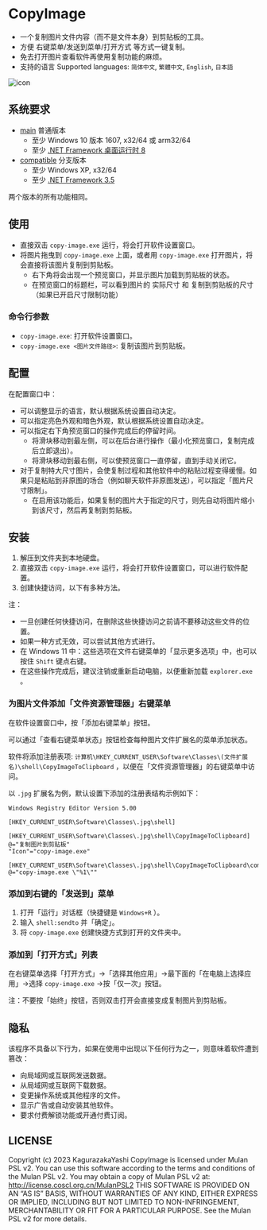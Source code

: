# CopyImage

- 一个复制图片文件内容（而不是文件本身）到剪贴板的工具。
- 方便 右键菜单/发送到菜单/打开方式 等方式一键复制。
- 免去打开图片查看软件再使用复制功能的麻烦。
- 支持的语言 Supported languages: `简体中文`, `繁體中文`, `English`, `日本語`

![icon](copy-image/ico/copy-image-1.ico)

## 系统要求

- [main](https://github.com/kagurazakayashi/copy-image) 普通版本
  - 至少 Windows 10 版本 1607, x32/64 或 arm32/64
  - 至少 [.NET Framework 桌面运行时 8](https://dotnet.microsoft.com/zh-cn/download/dotnet/8.0)
- [compatible](https://github.com/kagurazakayashi/copy-image/tree/compatible) 分支版本
  - 至少 Windows XP, x32/64
  - 至少 [.NET Framework 3.5](https://dotnet.microsoft.com/zh-cn/download/dotnet-framework/net35-sp1)

两个版本的所有功能相同。

## 使用

- 直接双击 `copy-image.exe` 运行，将会打开软件设置窗口。
- 将图片拖曳到 `copy-image.exe` 上面，或者用 `copy-image.exe` 打开图片，将会直接将该图片复制到剪贴板。
  - 右下角将会出现一个预览窗口，并显示图片加载到剪贴板的状态。
  - 在预览窗口的标题栏，可以看到图片的 实际尺寸 和 复制到剪贴板的尺寸（如果已开启尺寸限制功能）

### 命令行参数

- `copy-image.exe`: 打开软件设置窗口。
- `copy-image.exe <图片文件路径>`: 复制该图片到剪贴板。 

## 配置

在配置窗口中：

- 可以调整显示的语言，默认根据系统设置自动决定。
- 可以指定亮色外观和暗色外观，默认根据系统设置自动决定。
- 可以指定右下角预览窗口的操作完成后的停留时间。
  - 将滑块移动到最左侧，可以在后台进行操作（最小化预览窗口，复制完成后立即退出）。
  - 将滑块移动到最右侧，可以使预览窗口一直停留，直到手动关闭它。
- 对于复制特大尺寸图片，会使复制过程和其他软件中的粘贴过程变得缓慢。如果只是粘贴到非原图的场合（例如聊天软件非原图发送），可以指定「图片尺寸限制」。
  - 在启用该功能后，如果复制的图片大于指定的尺寸，则先自动将图片缩小到该尺寸，然后再复制到剪贴板。

## 安装

1. 解压到文件夹到本地硬盘。
2. 直接双击 `copy-image.exe` 运行，将会打开软件设置窗口，可以进行软件配置。
3. 创建快捷访问，以下有多种方法。

注：
- 一旦创建任何快捷访问，在删除这些快捷访问之前请不要移动这些文件的位置。
- 如果一种方式无效，可以尝试其他方式进行。
- 在 Windows 11 中：这些选项在文件右键菜单的「显示更多选项」中，也可以按住 `Shift` 键点右键。
- 在这些操作完成后，建议注销或重新启动电脑，以便重新加载 `explorer.exe` 。

### 为图片文件添加「文件资源管理器」右键菜单

在软件设置窗口中，按「添加右键菜单」按钮。

可以通过「查看右键菜单状态」按钮检查每种图片文件扩展名的菜单添加状态。

软件将添加注册表项: `计算机\HKEY_CURRENT_USER\Software\Classes\(文件扩展名)\shell\CopyImageToClipboard` ，以便在「文件资源管理器」的右键菜单中访问。

以 `.jpg` 扩展名为例，默认设置下添加的注册表结构示例如下：

```reg
Windows Registry Editor Version 5.00

[HKEY_CURRENT_USER\Software\Classes\.jpg\shell]

[HKEY_CURRENT_USER\Software\Classes\.jpg\shell\CopyImageToClipboard]
@="复制图片到剪贴板"
"Icon"="copy-image.exe"

[HKEY_CURRENT_USER\Software\Classes\.jpg\shell\CopyImageToClipboard\command]
@="copy-image.exe \"%1\""
```

### 添加到右键的「发送到」菜单

1. 打开「运行」对话框（快捷键是 `Windows+R` ）。
2. 输入 `shell:sendto` 并「确定」。
3. 将 `copy-image.exe` 创建快捷方式到打开的文件夹中。

### 添加到「打开方式」列表

在右键菜单选择「打开方式」→「选择其他应用」→最下面的「在电脑上选择应用」→选择 `copy-image.exe` →按「仅一次」按钮。

注：不要按「始终」按钮，否则双击打开会直接变成复制图片到剪贴板。

## 隐私

该程序不具备以下行为，如果在使用中出现以下任何行为之一，则意味着软件遭到篡改：

- 向局域网或互联网发送数据。
- 从局域网或互联网下载数据。
- 变更操作系统或其他程序的文件。
- 显示广告或自动安装其他软件。
- 要求付费解锁功能或开通付费订阅。

## LICENSE

Copyright (c) 2023 KagurazakaYashi CopyImage is licensed under Mulan PSL v2. You can use this software according to the terms and conditions of the Mulan PSL v2. You may obtain a copy of Mulan PSL v2 at: http://license.coscl.org.cn/MulanPSL2 THIS SOFTWARE IS PROVIDED ON AN “AS IS” BASIS, WITHOUT WARRANTIES OF ANY KIND, EITHER EXPRESS OR IMPLIED, INCLUDING BUT NOT LIMITED TO NON-INFRINGEMENT, MERCHANTABILITY OR FIT FOR A PARTICULAR PURPOSE. See the Mulan PSL v2 for more details.
